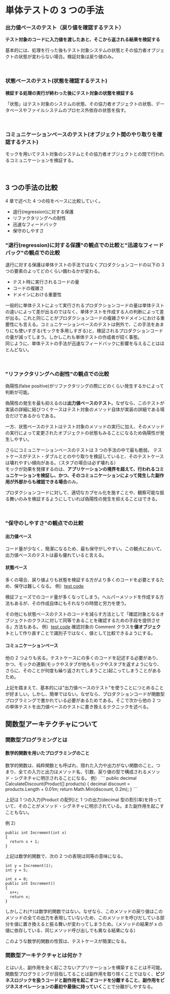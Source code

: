 # 単体テストの 3 つの手法

### 出力値ベースのテスト（戻り値を確認するテスト）

**テスト対象のコードに入力値を渡したあと、そこから返される結果を検証する**

基本的には、処理を行った後もテスト対象システムの状態とその協力者オブジェクトの状態が変わらない場合。検証対象は戻り値のみ。

<br>

### 状態ベースのテスト(状態を確認するテスト)

**検証する処理の実行が終わった後にテスト対象の状態を検証する**

「状態」はテスト対象のシステムの状態、その協力者オブジェクトの状態、データベースやファイルシステムのプロセス外依存の状態を指す。

<br>

### コミュニケーションベースのテスト(オブジェクト間のやり取りを確認するテスト)

モックを用いてテスト対象のシステムとその協力者オブジェクトとの間で行われるコミュニケーションを検証する。

<br>

## 3 つの手法の比較

4 章で述べた 4 つの柱をベースに比較していく。

- 退行(regression)に対する保護
- リファクタリングへの耐性
- 迅速なフィードバック
- 保守のしやすさ

### "退行(regression)に対する保護"の観点での比較と"迅速なフィードバック"の観点での比較

退行に対する保護は単体テストの手法ではなくプロダクションコードの以下の 3 つの要素のよってどのくらい備わるかが変わる。

- テスト時に実行されるコードの量
- コードの複雑さ
- ドメインにおける重要性

一般的に単体テストによって実行されるプロダクションコードの量は単体テストの違いによって差が出るのではなく、単体テストを作成する人の判断によって差が出る。これと同じことがプロダクションコードの複雑さやドメインにおける重要性にも言える。コミュニケーションベースのテストは例外で、この手法をあまりにも使いすぎる(モックを多用しすぎる)と、検証されるプロダクションコードの量が減ってしまう。しかしこれも単体テストの作成者が招く事態。<br>
同じように、単体テストの手法が迅速なフィードバックに影響を与えることはほとんどない。

<br>

### "リファクタリングへの耐性"の観点での比較

偽陽性(false positive)がリファクタリングの際にどのくらい発生するかによって判断が可能。

偽陽性の発生を最も抑えるのは**出力値ベースのテスト**。なぜなら、このテストが実装の詳細に結びつくケースはテスト対象のメソッド自体が実装の詳細である場合だけであるからである。

一方、状態ベースのテストはテスト対象のメソッドの実行に加え、そのメソッドの実行によって変更されたオブジェクトの状態もみることになるため偽陽性が発生しやすい。

さらにコミュニケーションベースのテストは 3 つの手法の中で最も脆弱。
テストケースがテスト・ダブルととのやり取りを検証していると、そのテストケースは壊れやすい傾向がある。（スタブの場合は必ず壊れる）<br>
モックが効果を発揮するのは、**アプリケーションの境界を超えて、行われるコミュニケーションを検証し、かつ、そのコミュニケーションによって発生した副作用が外部からも確認できる場合**のみ。

プロダクションコードに対して、適切なカプセル化を施すことや、観察可能な振る舞いのみを検証するようにしていれば偽陽性の発生を抑えることはできる。

<br>

### "保守のしやすさ"の観点での比較

<h4>出力値ベース</h4>
コード量が少なく、簡潔になるため、最も保守がしやすい。この観点において、出力値ベースのテストは最も優れていると言える。

<h4>状態ベース</h4>

多くの場合、戻り値よりも状態を検証する方がより多くのコードを必要とするため、保守は難しくなる。
例）[test code](./sample6.4.java)

検証フェーズでのコード量が多くなってしまう。ヘルパーメソッドを作成する方法もあるが、その作成自体にもそれなりの時間と労力を使う。<br>

その他にも状態ベースのテストのコードを減らす方法として「確認対象となるオブジェクトのクラスに対して同等であることを確認するための手段を提供させる」方法もある。
例）[test code](./sample6.6.java)
確認対象の Comment クラスを**値オブジェクト**として作り直すことで識別子ではなく、値として比較できるようにする。

<h4>コミュニケーションベース</h4>

他の 2 つよりも劣る。テストケースにの多くのコードを記述する必要があり、かつ、モックの連鎖(モックやスタブが他もモックやスタブを返すようになり、さらに、そのことが何度も繰り返されてしまうこと)起こってしまうことがあるため。

上記を踏まえて、基本的には"出力値ベースのテスト"を使うことにつとめることが好ましい。しかし、簡単ではない。なぜなら、プロダクションコードが関数型プログラミングで書かれている必要があるためである。そこで次から他の 2 つの単体テストを出力値ベースのテストに書き換えるテクニックを述べる。

## 関数型アーキテクチャについて

### 関数型プログラミングとは

<h4>数学的関数を用いたプログラミングのこと</h4>
数学的関数は、純粋関数とも呼ばれ、隠れた入力や出力がない関数のこと。つまり、全ての入力と出力はメソッド名、引数、戻り値の型で構成されるメソッド・シグネチャに明示されることになる。
例）
```
public decimal CalculateDiscount(Product[] products)
{
  decimal discount = products.Length + 0.01m;
  return Math.Min(discount, 0.2m);
}
```

上記は 1 つの入力(Product の配列)と 1 つの出力(decimal 型の割引率)を持っていて、そのことがメソッド・シグネチャに明示されている。また副作用を起こすこともない。

例 2）

```
public int Increment(int x)
{
  return x + 1;
}
```

上記は数学的関数で、次の 2 つの表現は同等の意味になる。

```
int y = Increment(1);
int y = 5;
```

```
int x = 0;
public int Increment()
{
  x++;
  return x;
}
```

しかしこれ(↑)は数学的関数ではない。なぜなら、このメソッドの戻り値はこのメソッドの全ての出力を表現していないため、このメソッドを呼びだしている部分を値に置き換えると振る舞いが変わってしまうため。（メソッドの結果が x の値に依存している、同じメソッド呼び出しでも異なる結果になる）

このような数学的関数の性質は、テストケースが簡潔になる。

### 関数型アーキテクチャとは何か？

とはいえ、副作用を全く起こさないアプリケーションを構築することは不可能。関数型プログラミングが目指してることは副作用を取り除くことではなく、**ビジネスロジックを扱うコードと副作用を起こすコードを分離すること**。**副作用をビジネスオペレーションの最初や最後に持っていく**ことで分離がしやすなる。
